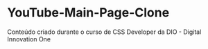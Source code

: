# YouTube-Main-Page-Clone
 Conteúdo criado durante o curso de CSS Developer da DIO - Digital Innovation One
